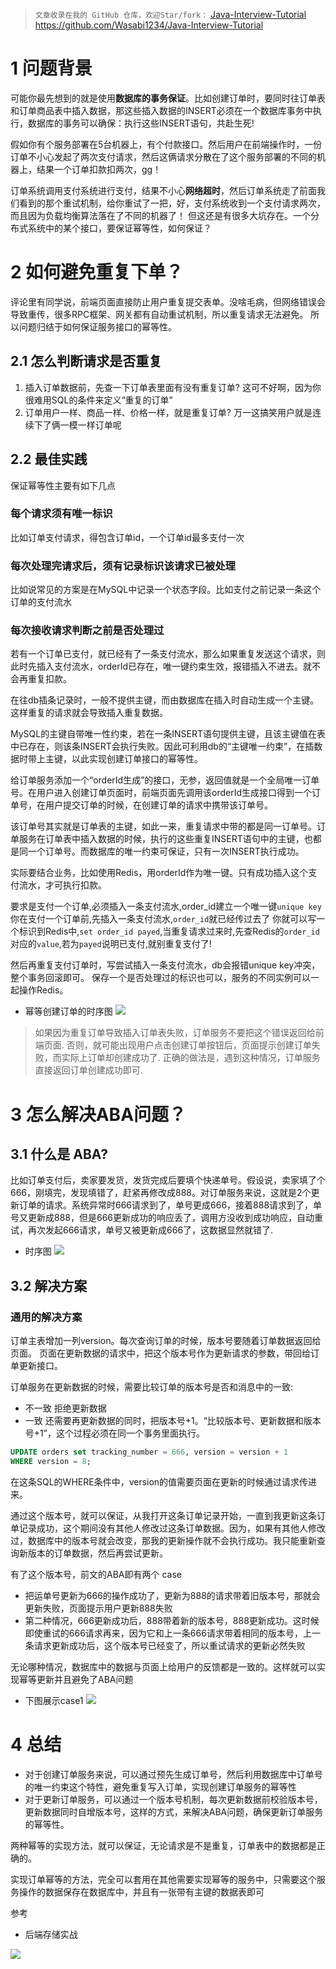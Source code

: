 > `文章收录在我的 GitHub 仓库，欢迎Star/fork：`
> [Java-Interview-Tutorial](https://github.com/Wasabi1234/Java-Interview-Tutorial)
> https://github.com/Wasabi1234/Java-Interview-Tutorial

#  1 问题背景
可能你最先想到的就是使用**数据库的事务保证**。比如创建订单时，要同时往订单表和订单商品表中插入数据，那这些插入数据的INSERT必须在一个数据库事务中执行，数据库的事务可以确保：执行这些INSERT语句，共赴生死!

假如你有个服务部署在5台机器上，有个付款接口。然后用户在前端操作时，一份订单不小心发起了两次支付请求，然后这俩请求分散在了这个服务部署的不同的机器上，结果一个订单扣款扣两次，gg！

订单系统调用支付系统进行支付，结果不小心**网络超时**，然后订单系统走了前面我们看到的那个重试机制，给你重试了一把，好，支付系统收到一个支付请求两次，而且因为负载均衡算法落在了不同的机器了！
但这还是有很多大坑存在。一个分布式系统中的某个接口，要保证幂等性，如何保证？


#  2 如何避免重复下单？

评论里有同学说，前端页面直接防止用户重复提交表单。没啥毛病，但网络错误会导致重传，很多RPC框架、网关都有自动重试机制，所以重复请求无法避免。
所以问题归结于如何保证服务接口的幂等性。

## 2.1 怎么判断请求是否重复
1. 插入订单数据前，先查一下订单表里面有没有重复订单?
这可不好啊，因为你很难用SQL的条件来定义“重复的订单”
 2. 订单用户一样、商品一样、价格一样，就是重复订单?
万一这搞笑用户就是连续下了俩一模一样订单呢

##  2.2 最佳实践
保证幂等性主要有如下几点

### 每个请求须有唯一标识
比如订单支付请求，得包含订单id，一个订单id最多支付一次

### 每次处理完请求后，须有记录标识该请求已被处理
比如说常见的方案是在MySQL中记录一个状态字段。比如支付之前记录一条这个订单的支付流水
### 每次接收请求判断之前是否处理过
若有一个订单已支付，就已经有了一条支付流水，那么如果重复发送这个请求，则此时先插入支付流水，orderId已存在，唯一键约束生效，报错插入不进去。就不会再重复扣款。

在往db插条记录时，一般不提供主键，而由数据库在插入时自动生成一个主键。这样重复的请求就会导致插入重复数据。

MySQL的主键自带唯一性约束，若在一条INSERT语句提供主键，且该主键值在表中已存在，则该条INSERT会执行失败。因此可利用db的“主键唯一约束”，在插数据时带上主键，以此实现创建订单接口的幂等性。

给订单服务添加一个“orderId生成”的接口，无参，返回值就是一个全局唯一订单号。在用户进入创建订单页面时，前端页面先调用该orderId生成接口得到一个订单号，在用户提交订单的时候，在创建订单的请求中携带该订单号。

该订单号其实就是订单表的主键，如此一来，重复请求中带的都是同一订单号。订单服务在订单表中插入数据的时候，执行的这些重复INSERT语句中的主键，也都是同一个订单号。而数据库的唯一约束可保证，只有一次INSERT执行成功。

实际要结合业务，比如使用Redis，用orderId作为唯一键。只有成功插入这个支付流水，才可执行扣款。

要求是支付一个订单,必须插入一条支付流水,order_id建立一个唯一键`unique key`
你在支付一个订单前,先插入一条支付流水,`order_id`就已经传过去了
你就可以写一个标识到Redis中,`set order_id payed`,当重复请求过来时,先查Redis的`order_id`对应的`value`,若为`payed`说明已支付,就别重复支付了!

然后再重复支付订单时，写尝试插入一条支付流水，db会报错unique key冲突，整个事务回滚即可。
保存一个是否处理过的标识也可以，服务的不同实例可以一起操作Redis。

- 幂等创建订单的时序图
![](https://img-blog.csdnimg.cn/20200319094143475.png?x-oss-process=image/watermark,type_ZmFuZ3poZW5naGVpdGk,shadow_10,text_aHR0cHM6Ly9ibG9nLmNzZG4ubmV0L3FxXzMzNTg5NTEw,size_1,color_FFFFFF,t_70)


> 如果因为重复订单导致插入订单表失败，订单服务不要把这个错误返回给前端页面.
> 否则，就可能出现用户点击创建订单按钮后，页面提示创建订单失败，而实际上订单却创建成功了.
> 正确的做法是，遇到这种情况，订单服务直接返回订单创建成功即可.

# 3 怎么解决ABA问题？
## 3.1 什么是 ABA?
比如订单支付后，卖家要发货，发货完成后要填个快递单号。假设说，卖家填了个666，刚填完，发现填错了，赶紧再修改成888。对订单服务来说，这就是2个更新订单的请求。系统异常时666请求到了，单号更成666，接着888请求到了，单号又更新成888，但是666更新成功的响应丢了，调用方没收到成功响应，自动重试，再次发起666请求，单号又被更新成666了，这数据显然就错了.

- 时序图
![](https://img-blog.csdnimg.cn/20200320093834367.png?x-oss-process=image/watermark,type_ZmFuZ3poZW5naGVpdGk,shadow_10,text_aHR0cHM6Ly9ibG9nLmNzZG4ubmV0L3FxXzMzNTg5NTEw,size_1,color_FFFFFF,t_70)

##  3.2 解决方案
### 通用的解决方案
订单主表增加一列version。每次查询订单的时候，版本号要随着订单数据返回给页面。
页面在更新数据的请求中，把这个版本号作为更新请求的参数，带回给订单更新接口。

订单服务在更新数据的时候，需要比较订单的版本号是否和消息中的一致:
- 不一致 拒绝更新数据
- 一致 还需要再更新数据的同时，把版本号+1。“比较版本号、更新数据和版本号+1”，这个过程必须在同一个事务里面执行。
```sql
UPDATE orders set tracking_number = 666, version = version + 1
WHERE version = 8;
```

在这条SQL的WHERE条件中，version的值需要页面在更新的时候通过请求传进来。

通过这个版本号，就可以保证，从我打开这条订单记录开始，一直到我更新这条订单记录成功，这个期间没有其他人修改过这条订单数据。因为，如果有其他人修改过，数据库中的版本号就会改变，那我的更新操作就不会执行成功。我只能重新查询新版本的订单数据，然后再尝试更新。

有了这个版本号，前文的ABA即有两个 case
- 把运单号更新为666的操作成功了，更新为888的请求带着旧版本号，那就会更新失败，页面提示用户更新888失败
- 第二种情况，666更新成功后，888带着新的版本号，888更新成功。这时候即使重试的666请求再来，因为它和上一条666请求带着相同的版本号，上一条请求更新成功后，这个版本号已经变了，所以重试请求的更新必然失败

无论哪种情况，数据库中的数据与页面上给用户的反馈都是一致的。这样就可以实现幂等更新并且避免了ABA问题
- 下图展示case1
![](https://img-blog.csdnimg.cn/20200320095254777.png?x-oss-process=image/watermark,type_ZmFuZ3poZW5naGVpdGk,shadow_10,text_aHR0cHM6Ly9ibG9nLmNzZG4ubmV0L3FxXzMzNTg5NTEw,size_1,color_FFFFFF,t_70)

# 4 总结
- 对于创建订单服务来说，可以通过预先生成订单号，然后利用数据库中订单号的唯一约束这个特性，避免重复写入订单，实现创建订单服务的幂等性
- 对于更新订单服务，可以通过一个版本号机制，每次更新数据前校验版本号，更新数据同时自增版本号，这样的方式，来解决ABA问题，确保更新订单服务的幂等性。

两种幂等的实现方法，就可以保证，无论请求是不是重复，订单表中的数据都是正确的。

实现订单幂等的方法，完全可以套用在其他需要实现幂等的服务中，只需要这个服务操作的数据保存在数据库中，并且有一张带有主键的数据表即可

参考
- 后端存储实战


![](https://img-blog.csdnimg.cn/20200825235213822.png?x-oss-process=image/watermark,type_ZmFuZ3poZW5naGVpdGk,shadow_10,text_aHR0cHM6Ly9ibG9nLmNzZG4ubmV0L3FxXzMzNTg5NTEw,size_1,color_FFFFFF,t_70#pic_center)